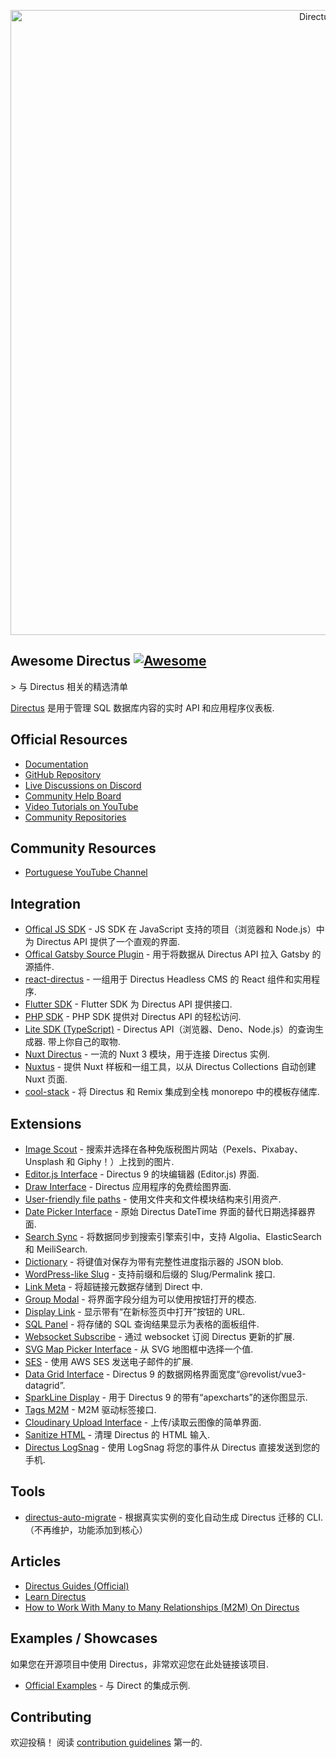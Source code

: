 <div class="github-widget" data-repo="directus-community/awesome-directus"></div>
<script async src="https://pagead2.googlesyndication.com/pagead/js/adsbygoogle.js"></script><ins class="adsbygoogle" style="display:block" data-ad-client="ca-pub-6890694312814945" data-ad-slot="5473692530" data-ad-format="auto"  data-full-width-responsive="true"></ins><script>(adsbygoogle = window.adsbygoogle || []).push({});</script>
<p align="center"><a href="https://directus.io"><img alt="Directus Logo" src="https://user-images.githubusercontent.com/522079/158864859-0fbeae62-9d7a-4619-b35e-f8fa5f68e0c8.png" width="1000px"></a></p>

## Awesome Directus [![Awesome](https://awesome.re/badge.svg)](https://awesome.re)

&gt; 与 Directus 相关的精选清单

[Directus](https://directus.io) 是用于管理 SQL 数据库内容的实时 API 和应用程序仪表板.



## Official Resources

- [Documentation](https://docs.directus.io/getting-started/introduction/)
- [GitHub Repository](https://github.com/directus/directus)
- [Live Discussions on Discord](https://directus.chat)
- [Community Help Board](https://github.com/directus/directus/discussions/categories/q-a)
- [Video Tutorials on YouTube](https://www.youtube.com/c/DirectusVideos/featured)
- [Community Repositories](https://github.com/directus-community)

## Community Resources

- [Portuguese YouTube Channel](https://www.youtube.com/c/DirectusBR)

## Integration

- [Offical JS SDK](https://www.npmjs.com/package/@directus/sdk) - JS SDK 在 JavaScript 支持的项目（浏览器和 Node.js）中为 Directus API 提供了一个直观的界面.
- [Offical Gatsby Source Plugin](https://www.npmjs.com/package/@directus/gatsby-source-directus) - 用于将数据从 Directus API 拉入 Gatsby 的源插件.
- [react-directus](https://github.com/gremo/react-directus) - 一组用于 Directus Headless CMS 的 React 组件和实用程序.
- [Flutter SDK](https://pub.dev/packages/directus) - Flutter SDK 为 Directus API 提供接口.
- [PHP SDK](https://github.com/alantiller/directus-php-sdk) - PHP SDK 提供对 Directus API 的轻松访问.
- [Lite SDK (TypeScript)](https://github.com/jacoborus/directus-lite-sdk)  - Directus API（浏览器、Deno、Node.js）的查询生成器. 带上你自己的取物.
- [Nuxt Directus](https://github.com/directus-community/nuxt-directus) - 一流的 Nuxt 3 模块，用于连接 Directus 实例.
- [Nuxtus](https://nuxtus.com) - 提供 Nuxt 样板和一组工具，以从 Directus Collections 自动创建 Nuxt 页面.
- [cool-stack](https://github.com/tdsoftpl/cool-stack) - 将 Directus 和 Remix 集成到全栈 monorepo 中的模板存储库.

## Extensions

- [Image Scout](https://github.com/resauce-dev/directus-image-scout?ref=awesome-directus) - 搜索并选择在各种免版税图片网站（Pexels、Pixabay、Unsplash 和 Giphy！）上找到的图片.
- [Editor.js Interface](https://github.com/dimitrov-adrian/directus-extension-editorjs-interface) - Directus 9 的块编辑器 (Editor.js) 界面.
- [Draw Interface](https://github.com/jesusgp22/directus-draw-interface) - Directus 应用程序的免费绘图界面.
- [User-friendly file paths](https://gist.github.com/ToJans/fa18e2a7363edd24be6ad8dda2dd0232) - 使用文件夹和文件模块结构来引用资产.
- [Date Picker Interface](https://github.com/u12206050/directus-9-date-picker-interface) - 原始 Directus DateTime 界面的替代日期选择器界面.
- [Search Sync](https://github.com/dimitrov-adrian/directus-extension-searchsync) - 将数据同步到搜索引擎索引中，支持 Algolia、ElasticSearch 和 Meil​​iSearch.
- [Dictionary](https://github.com/georgexchelebiev/directus-dictionary) - 将键值对保存为带有完整性进度指示器的 JSON blob.
- [WordPress-like Slug](https://github.com/dimitrov-adrian/directus-extension-wpslug-interface) - 支持前缀和后缀的 Slug/Permalink 接口.
- [Link Meta](https://github.com/dimitrov-adrian/directus-extension-linkmeta) - 将超链接元数据存储到 Direct 中.
- [Group Modal](https://github.com/dimitrov-adrian/directus-extension-group-modal-interface) - 将界面字段分组为可以使用按钮打开的模态.
- [Display Link](https://github.com/jacoborus/directus-extension-display-link) - 显示带有“在新标签页中打开”按钮的 URL.
- [SQL Panel](https://github.com/harish2704/directus-sql-panel) - 将存储的 SQL 查询结果显示为表格的面板组件.
- [Websocket Subscribe](https://github.com/br41nslug/directus-websocket-subscribe) - 通过 websocket 订阅 Directus 更新的扩展. 
- [SVG Map Picker Interface](https://github.com/dimitrov-adrian/directus-extension-svgmap-picker-interface) - 从 SVG 地图框中选择一个值.
- [SES](https://github.com/ryntab/Directus-SES) - 使用 AWS SES 发送电子邮件的扩展.
- [Data Grid Interface](https://github.com/seymoe/directus-extension-vgrid-interface) - Directus 9 的数据网格界面宽度“@revolist/vue3-datagrid”.
- [SparkLine Display](https://github.com/seymoe/directus-extension-sparkline-display) - 用于 Directus 9 的带有“apexcharts”的迷你图显示.
- [Tags M2M](https://github.com/dimitrov-adrian/directus-extension-tags-m2m-interface) - M2M 驱动标签接口.
- [Cloudinary Upload Interface](https://github.com/kevcomparadise/directus-vue3-cloudinary-upload) - 上传/读取云图像的简单界面.
- [Sanitize HTML](https://github.com/licitdev/directus-extension-sanitize-html) - 清理 Directus 的 HTML 输入.
- [Directus LogSnag](https://github.com/Intevel/directus-logsnag) - 使用 LogSnag 将您的事件从 Directus 直接发送到您的手机.

## Tools

- [directus-auto-migrate](https://github.com/dstoyanoff/directus-auto-migrate)  - 根据真实实例的变化自动生成 Directus 迁移的 CLI.  （不再维护，功能添加到核心）

## Articles

- [Directus Guides (Official)](https://directus.io/guides/)
- [Learn Directus](https://learndirectus.com/)
- [How to Work With Many to Many Relationships (M2M) On Directus](https://medium.com/@bianperotti/how-i-made-a-many-to-many-relationship-on-directus-b158ff55de7e)

## Examples / Showcases

如果您在开源项目中使用 Directus，非常欢迎您在此处链接该项目.

- [Official Examples](https://github.com/directus/examples) - 与 Direct 的集成示例.

## Contributing

欢迎投稿！ 阅读 [contribution guidelines](https://github.com/directus-community/awesome-directus/blob/master/contributing.md) 第一的.
